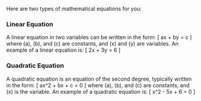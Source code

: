 Here are two types of mathematical equations for you:

### Linear Equation
A linear equation in two variables can be written in the form:
\[ ax + by = c \]
where \(a\), \(b\), and \(c\) are constants, and \(x\) and \(y\) are variables. An example of a linear equation is:
\[ 2x + 3y = 6 \]

### Quadratic Equation
A quadratic equation is an equation of the second degree, typically written in the form:
\[ ax^2 + bx + c = 0 \]
where \(a\), \(b\), and \(c\) are constants, and \(x\) is the variable. An example of a quadratic equation is:
\[ x^2 - 5x + 6 = 0 \]

